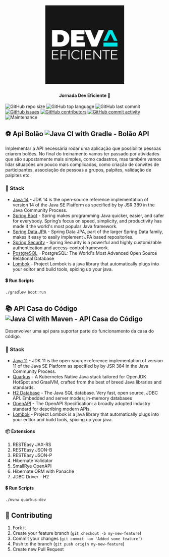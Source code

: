<h1 align="center">
    <img alt="Jornada Dev Eficiente" title="#JornadaDevEficente" src=".github/logo.png" width="250px" />
</h1>

<h4 align="center"> 
	Jornada Dev Eficiente 🚀
</h4>

![GitHub repo size](https://img.shields.io/github/repo-size/tacsio/jornada-dev-eficiente?color=%2331acbf)
![GitHub top language](https://img.shields.io/github/languages/top/tacsio/jornada-dev-eficiente?color=%2331acbf)
![GitHub last commit](https://img.shields.io/github/last-commit/tacsio/jornada-dev-eficiente?color=%2331acbf)
[![GitHub issues](https://img.shields.io/github/issues-raw/tacsio/jornada-dev-eficiente?color=%2331acbf)](https://github.com/tacsio/jornada-dev-eficiente/issues)
[![GitHub contributors](https://img.shields.io/github/contributors/tacsio/jornada-dev-eficiente?color=%2331acbf)](https://github.com/tacsio/jornada-dev-eficiente/graphs/contributors)
[![GitHub commit activity](https://img.shields.io/github/commit-activity/w/tacsio/jornada-dev-eficiente?color=%2331acbf)](https://github.com/tacsio/jornada-dev-eficiente/graphs/commit-activity)
![Maintenance](https://img.shields.io/maintenance/yes/2020?color=%2331acbf)

## :soccer: Api Bolão ![Java CI with Gradle - Bolão API](https://github.com/tacsio/jornada-dev-eficiente/workflows/Java%20CI%20with%20Gradle%20-%20Bol%C3%A3o%20API/badge.svg)

Implementar a API necessária rodar uma aplicação que possibilite pessoas criarem bolões. No final do treinamento vamos ter passado por atividades que são supostamente mais simples, como cadastros, mas também vamos lidar situações um pouco mais complicadas, como criação de convites de participantes, associação de pessoas a grupos, palpites, validação de palpites etc.

### :pushpin: Stack

- [Java 14][java14] - JDK 14 is the open-source reference implementation of version 14 of the Java SE Platform as specified by by JSR 389 in the Java Community Process.
- [Spring Boot][spring] - Spring makes programming Java quicker, easier, and safer for everybody. Spring’s focus on speed, simplicity, and productivity has made it the world's most popular Java framework.
- [Spring Data JPA][springdata] - Spring Data JPA, part of the larger Spring Data family, makes it easy to easily implement JPA based repositories.
- [Spring Security][springsecurity] - Spring Security is a powerful and highly customizable authentication and access-control framework.
- [PostgreSQL][postgres] - PostgreSQL: The World's Most Advanced Open Source Relational Database
- [Lombok][lombok] - Project Lombok is a java library that automatically plugs into your editor and build tools, spicing up your java.


#### :heavy_dollar_sign: Run Scripts
```bash
./gradlew boot:run
```

## :books: API Casa do Código ![Java CI with Maven - API Casa do Código](https://github.com/tacsio/jornada-dev-eficiente/workflows/Java%20CI%20with%20Maven%20-%20API%20Casa%20do%20C%C3%B3digo/badge.svg)

Desenvolver uma api para suportar parte do funcionamento da casa do código.

### :pushpin: Stack
- [Java 11][java11] - JDK 11 is the open-source reference implementation of version 11 of the Java SE Platform as specified by by JSR 384 in the Java Community Process.
- [Quarkus][quarkus] - A Kubernetes Native Java stack tailored for OpenJDK HotSpot and GraalVM, crafted from the best of breed Java libraries and standards.
- [H2 Database][h2] - The Java SQL database. Very fast, open source, JDBC API. Embedded and server modes; in-memory databases
- [OpenAPI][openapi] - The OpenAPI Specification: a broadly adopted industry standard for describing modern APIs.
- [Lombok][lombok] - Project Lombok is a java library that automatically plugs into your editor and build tools, spicing up your java.


#### :package: Extensions
1. RESTEasy JAX-RS
2. RESTEasy JSON-B
3. RESTEasy JSON-P
4. Hibernate Validator
5. SmallRye OpenAPI
6. Hibernate ORM with Panache
7. JDBC Driver - H2


#### :heavy_dollar_sign: Run Scripts
```bash
./mvnw quarkus:dev
```

## :bullettrain_side: Contributing

1. Fork it
2. Create your feature branch (`git checkout -b my-new-feature`)
3. Commit your changes (`git commit -am 'Added some feature'`)
4. Push to the branch (`git push origin my-new-feature`)
5. Create new Pull Request

[spring]: https://spring.io/
[java14]: https://openjdk.java.net/projects/jdk/14/
[springdata]: https://spring.io/projects/spring-data-jpa
[springsecurity]: https://spring.io/projects/spring-security
[postgres]: https://www.postgresql.org/
[lombok]: https://projectlombok.org/

[java11]: https://openjdk.java.net/projects/jdk/11/
[quarkus]: http://quarkus.io/
[h2]: http://www.h2database.com/html/main.html
[openapi]: https://www.openapis.org/



[rocketseat]: https://github.com/rocketseat
[nodejs]: https://nodejs.org
[reactjs]: https://reactjs.org/
[sqlite]:https://www.sqlite.org/index.html
[axios]: https://github.com/axios/axios
[expo]: https://expo.io/
[reactnative]: https://reactnative.dev/
